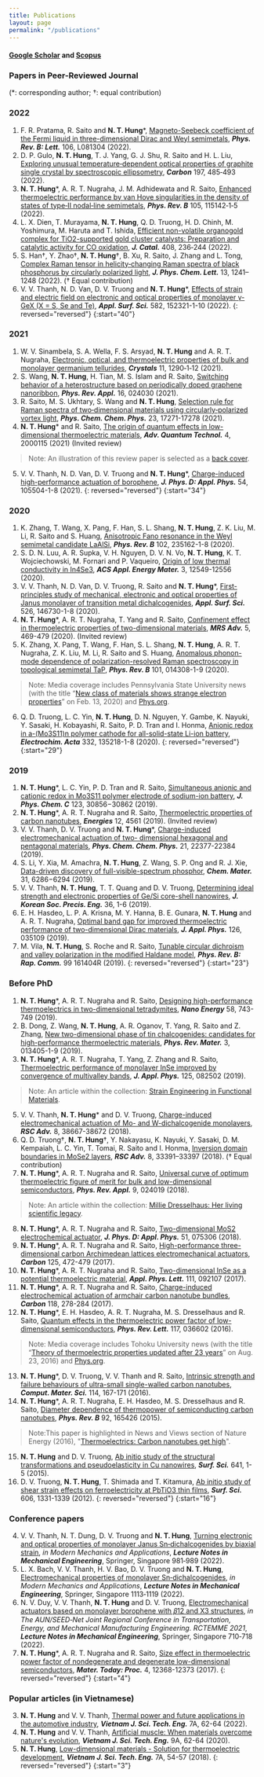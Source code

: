 ```yaml
---
title: Publications
layout: page
permalink: "/publications"
---
```


#### [Google Scholar](https://scholar.google.com/citations?user=7O6Qq_kAAAAJ&hl=en) and [Scopus](https://www.scopus.com/authid/detail.uri?authorId=56912954900)
### Papers in Peer-Reviewed Journal
(*: corresponding author; †: equal contribution)
### 2022
1. F. R. Pratama, R. Saito and **N. T. Hung**\*, [Magneto-Seebeck coefficient of the Fermi liquid in three-dimensional Dirac and Weyl semimetals](https://doi.org/10.1103/PhysRevB.106.L081304), ***Phys. Rev. B: Lett.*** 106, L081304 (2022).
2. D. P. Gulo, **N. T. Hung**, T. J. Yang, G. J. Shu, R. Saito and H. L. Liu, [Exploring unusual temperature‑dependent optical properties of graphite single crystal by spectroscopic ellipsometry](https://doi.org/10.1016/j.carbon.2022.06.032), ***Carbon*** 197, 485‑493 (2022).
3. **N. T. Hung**\*, A. R. T. Nugraha, J. M. Adhidewata and R. Saito, [Enhanced thermoelectric performance by van Hove singularities in the density of states of type‑II nodal‑line semimetals](https://doi.org/10.1103/PhysRevB.105.115142), ***Phys. Rev. B*** 105, 115142‑1‑5 (2022).
4. L. X. Dien, T. Murayama, **N. T. Hung**, Q. D. Truong, H. D. Chinh, M. Yoshimura, M. Haruta and T. Ishida, [Efficient non-volatile organogold complex for TiO2-supported gold cluster catalysts: Preparation and catalytic activity for CO oxidation](https://doi.org/10.1016/j.jcat.2022.03.008), ***J. Catal.*** 408, 236‑244 (2022).
5. S. Han†, Y. Zhao†, **N. T. Hung**†, B. Xu, R. Saito, J. Zhang and L. Tong, [Complex Raman tensor in helicity‑changing Raman spectra of black phosphorus by circularly polarized light](https://doi.org/10.1021/acs.jpclett.1c03826), ***J. Phys. Chem. Lett.*** 13, 1241–1248 (2022). († Equal contribution)
6. V. V. Thanh, N. D. Van, D. V. Truong and **N. T. Hung**\*, [Effects of strain and electric field on electronic and optical properties of monolayer γ-GeX (X = S, Se and Te)](https://doi.org/10.1016/j.apsusc.2021.152321), ***Appl. Surf. Sci.*** 582, 152321-1-10 (2022).
{: reversed="reversed"}
{:start="40"}
### 2021
1. W. V. Sinambela, S. A. Wella, F. S. Arsyad, **N. T. Hung** and A. R. T. Nugraha, [Electronic, optical, and thermoelectric properties of bulk and monolayer germanium tellurides](https://doi.org/10.3390/cryst11111290), ***Crystals*** 11, 1290‐1‐12 (2021).
2. S. Wang, **N. T. Hung**, H. Tian, M. S. Islam and R. Saito, [Switching behavior of a heterostructure based on periodically doped graphene nanoribbon](https://doi.org/10.1103/PhysRevApplied.16.024030), ***Phys. Rev. Appl.*** 16, 024030 (2021).
3. R. Saito, M. S. Ukhtary, S. Wang and **N. T. Hung**, [Selection rule for Raman spectra of two‐dimensional materials using circularly‐polarized vortex light](https://doi.org/10.1039/D1CP02209A), ***Phys. Chem. Chem. Phys.*** 23, 17271-17278 (2021).
4. **N. T. Hung**\* and R. Saito, [The origin of quantum effects in low-dimensional thermoelectric materials](https://doi.org/10.1002/qute.202000115), ***Adv. Quantum Technol.*** 4, 2000115 (2021) (Invited review)
>Note: An illustration of this review paper is selected as a [back cover](https://doi.org/10.1002/qute.202170013).
5. V. V. Thanh, N. D. Van, D. V. Truong and **N. T. Hung**\*, [Charge-induced high-performance actuation of borophene](https://doi.org/10.1088/1361-6463/abc8b5), ***J. Phys. D: Appl. Phys.*** 54, 105504-1-8 (2021).
{: reversed="reversed"}
{:start="34"}
### 2020
1. K. Zhang, T. Wang, X. Pang, F. Han, S. L. Shang, **N. T. Hung**, Z. K. Liu, M. Li, R. Saito and S. Huang, [Anisotropic Fano resonance in the Weyl semimetal candidate LaAlSi](https://doi.org/10.1103/PhysRevB.102.235162), ***Phys. Rev. B*** 102, 235162-1-8 (2020).
2. S. D. N. Luu, A. R. Supka, V. H. Nguyen, D. V. N. Vo, **N. T. Hung**, K. T. Wojciechowski, M. Fornari and P. Vaqueiro, [Origin of low thermal conductivity in In4Se3](https://doi.org/10.1021/acsaem.0c02489), ***ACS Appl. Energy Mater.*** 3, 12549-12556 (2020).
3. V. V. Thanh, N. D. Van, D. V. Truong, R. Saito and **N. T. Hung**\*, [First-principles study of mechanical, electronic and optical properties of Janus monolayer of transition metal dichalcogenides](https://dx.doi.org/10.1016/j.apsusc.2020.146730), ***Appl. Surf. Sci.*** 526, 146730-1-8 (2020).
4. **N. T. Hung**\*, A. R. T. Nugraha, T. Yang and R. Saito, [Confinement effect in thermoelectric properties of two-dimensional materials](https://dx.doi.org/10.1557/adv.2020.128), ***MRS Adv.*** 5, 469-479 (2020). (Invited review)
5. K. Zhang, X. Pang, T. Wang, F. Han, S. L. Shang, **N. T. Hung**, A. R. T. Nugraha, Z. K. Liu, M. Li, R. Saito and S. Huang, [Anomalous phonon-mode dependence of polarization-resolved Raman spectroscopy in topological semimetal TaP](https://doi.org/10.1103/PhysRevB.101.014308), ***Phys. Rev. B*** 101, 014308-1-9 (2020).
>Note: Media coverage includes Pennsylvania State University news (with the title “[New class of materials shows strange electron properties](https://www.psu.edu/news/research/story/new-class-materials-shows-strange-electron-properties/)” on Feb. 13, 2020) and [Phys.org](https://phys.org/news/2020-02-class-materials-strange-electron-properties.html).
6. Q. D. Truong, L. C. Yin, **N. T. Hung**, D. N. Nguyen, Y. Gambe, K. Nayuki, Y. Sasaki, H. Kobayashi, R. Saito, P. D. Tran and I. Honma, [Anionic redox in a-(Mo3S11)n polymer cathode for all-solid-state Li-ion battery](https://doi.org/10.1016/j.electacta.2019.135218), ***Electrochim. Acta*** 332, 135218-1-8 (2020).
{: reversed="reversed"}
{:start="29"}
### 2019
1. **N. T. Hung**\*, L. C. Yin, P. D. Tran and R. Saito, [Simultaneous anionic and cationic redox in Mo3S11 polymer electrode of sodium-ion battery](https://doi.org/10.1021/acs.jpcc.9b09325), ***J. Phys. Chem. C*** 123, 30856−30862 (2019).
2. **N. T. Hung**\*, A. R. T. Nugraha and R. Saito, [Thermoelectric properties of carbon nanotubes](https://doi.org/10.3390/en12234561), ***Energies*** 12, 4561 (2019). (Invited review)
3. V. V. Thanh, D. V. Truong and **N. T. Hung**\*, [Charge-induced electromechanical actuation of two- dimensional hexagonal and pentagonal materials](https://doi.org/10.1039/C9CP03129D), ***Phys. Chem. Chem. Phys.*** 21, 22377-22384 (2019).
4. S. Li, Y. Xia, M. Amachra, **N. T. Hung**, Z. Wang, S. P. Ong and R. J. Xie, [Data-driven discovery of full-visible-spectrum phosphor](https://doi.org/10.1021/acs.chemmater.9b02505), ***Chem. Mater.*** 31, 6286−6294 (2019).
5. V. V. Thanh, **N. T. Hung**, T. T. Quang and D. V. Truong, [Determining ideal strength and electronic properties of Ge/Si core-shell nanowires](http://doi.org/10.7736/KSPE.2019.36.8.699), ***J. Korean Soc. Precis. Eng.*** 36, 1-6 (2019).
6. E. H. Hasdeo, L. P. A. Krisna, M. Y. Hanna, B. E. Gunara, **N. T. Hung** and A. R. T. Nugraha, [Optimal band gap for improved thermoelectric performance of two-dimensional Dirac materials](https://doi.org/10.1063/1.5100985), ***J. Appl. Phys.*** 126, 035109 (2019).
7. M. Vila, **N. T. Hung**, S. Roche and R. Saito, [Tunable circular dichroism and valley polarization in the modified Haldane model](https://doi.org/10.1103/PhysRevB.99.161404), ***Phys. Rev. B: Rap. Comm.*** 99 161404R (2019).
{: reversed="reversed"}
{:start="23"}
### Before PhD
1. **N. T. Hung**\*, A. R. T. Nugraha and R. Saito, [Designing high-performance thermoelectrics in two-dimensional tetradymites](https://doi.org/10.1016/j.nanoen.2019.02.015), ***Nano Energy*** 58, 743-749 (2019).
2. B. Dong, Z. Wang, **N. T. Hung**, A. R. Oganov, T. Yang, R. Saito and Z. Zhang, [New two-dimensional phase of tin chalcogenides: candidates for high-performance thermoelectric materials](https://doi.org/10.1103/PhysRevMaterials.3.013405), ***Phys. Rev. Mater.*** 3, 013405-1-9 (2019).
3. **N. T. Hung**\*, A. R. T. Nugraha, T. Yang, Z. Zhang and R. Saito, [Thermoelectric performance of monolayer InSe improved by convergence of multivalley bands](https://doi.org/10.1063/1.5040752), ***J. Appl. Phys.*** 125, 082502 (2019). 
>Note: An article within the collection: [Strain Engineering in Functional Materials](https://scitationinfo.org/p/1XPS-8AT/jap-strain-engineering).
5. V. V. Thanh, **N. T. Hung**\* and D. V. Truong, [Charge-induced electromechanical actuation of Mo- and W-dichalcogenide monolayers](http://dx.doi.org/10.1039/C8RA08248K), ***RSC Adv.*** 8, 38667-38672 (2018).
6. Q. D. Truong†, **N. T. Hung**†, Y. Nakayasu, K. Nayuki, Y. Sasaki, D. M. Kempaiah, L. C. Yin, T. Tomai, R. Saito and I. Honma, [Inversion domain boundaries in MoSe2 layers](https://doi.org/10.1039/C8RA07205A), ***RSC Adv.*** 8, 33391–33397 (2018). († Equal contribution)
7. **N. T. Hung**\*, A. R. T. Nugraha and R. Saito, [Universal curve of optimum thermoelectric figure of merit for bulk and low-dimensional semiconductors](https://doi.org/10.1103/PhysRevApplied.9.024019), ***Phys. Rev. Appl.*** 9, 024019 (2018). 
>Note: An article within the collection: [Millie Dresselhaus: Her living scientific legacy](https://journals.aps.org/prapplied/collections/mildred-dresselhaus).
8. **N. T. Hung**\*, A. R. T. Nugraha and R. Saito, [Two-dimensional MoS2 electrochemical actuator](https://doi.org/10.1088/1361-6463/aaa68f), ***J. Phys. D: Appl. Phys.*** 51, 075306 (2018).
9. **N. T. Hung**\*, A. R. T. Nugraha and R. Saito, [High-performance three-dimensional carbon Archimedean lattices electromechanical actuators](https://doi.org/10.1016/j.carbon.2017.09.083), ***Carbon*** 125, 472-479 (2017).
10. **N. T. Hung**\*, A. R. T. Nugraha and R. Saito, [Two-dimensional InSe as a potential thermoelectric material](https://dx.doi.org/10.1063/1.5001184), ***Appl. Phys. Lett.*** 111, 092107 (2017).
11. **N. T. Hung**\*, A. R. T. Nugraha and R. Saito, [Charge-induced electrochemical actuation of armchair carbon nanotube bundles](https://dx.doi.org/10.1016/j.carbon.2017.03.036), ***Carbon*** 118, 278-284 (2017).
12. **N. T. Hung**\*, E. H. Hasdeo, A. R. T. Nugraha, M. S. Dresselhaus and R. Saito, [Quantum effects in the thermoelectric power factor of low-dimensional semiconductors](https://dx.doi.org/10.1103/PhysRevLett.117.036602), ***Phys. Rev. Lett.*** 117, 036602 (2016). 
>Note: Media coverage includes Tohoku University news (with the title “[Theory of thermoelectric properties updated after 23 years](https://www.tohoku.ac.jp/en/press/thermoelectric_properties_theory_updated.html)” on Aug. 23, 2016) and [Phys.org](https://phys.org/news/2016-08-theory-thermoelectric-properties-years.html).
13. **N. T. Hung**\*, D. V. Truong, V. V. Thanh and R. Saito, [Intrinsic strength and failure behaviours of ultra-small single-walled carbon nanotubes](https://dx.doi.org/10.1016/j.commatsci.2015.12.036), ***Comput. Mater. Sci.*** 114, 167-171 (2016).
14. **N. T. Hung**\*, A. R. T. Nugraha, E. H. Hasdeo, M. S. Dresselhaus and R. Saito, [Diameter dependence of thermopower of semiconducting carbon nanotubes](https://dx.doi.org/10.1103/PhysRevB.92.165426), ***Phys. Rev. B*** 92, 165426 (2015). 
>Note:This paper is highlighted in News and Views section of Nature Energy (2016), "[Thermoelectrics: Carbon nanotubes get high](https://www.nature.com/articles/nenergy201637)".
15. **N. T. Hung** and D. V. Truong, [Ab initio study of the structural transformations and pseudoelasticity in Cu nanowires](https://dx.doi.org/10.1016/j.susc.2015.05.004), ***Surf. Sci.*** 641, 1-5 (2015).
16. D. V. Truong, **N. T. Hung**, T. Shimada and T. Kitamura, [Ab initio study of shear strain effects on ferroelectricity at PbTiO3 thin films](https://dx.doi.org/10.1016/j.susc.2012.04.024), ***Surf. Sci.*** 606, 1331-1339 (2012).
{: reversed="reversed"}
{:start="16"}
### Conference papers
4. V. V. Thanh, N. T. Dung, D. V. Truong and **N. T. Hung**, [Turning electronic and optical properties of monolayer Janus Sn‑dichalcogenides by biaxial strain](https://doi.org/10.1007/978-981-16-3239-6_77), *in Modern Mechanics and Applications*, ***Lecture Notes in Mechanical Engineering***, Springer, Singapore 981‑989 (2022).
3. L. X. Bach, V. V. Thanh, H. V. Bao, D. V. Truong and **N. T. Hung**, [Electromechanical properties of monolayer Sn‑dichalcogenides](https://doi.org/10.1007/978-981-16-3239-6_87), *in Modern Mechanics and Applications*, ***Lecture Notes in Mechanical Engineering***, Springer, Singapore 1113‑1119 (2022).
2. N. V. Duy, V. V. Thanh, **N. T. Hung** and D. V. Truong, [Electromechanical actuators based on monolayer borophene with 𝛽12 and Χ3 structures](https://doi.org/10.1007/978-981-19-1968-8_58), *in The AUN/SEED‑Net Joint Regional Conference in Transportation, Energy, and Mechanical Manufacturing Engineering. RCTEMME 2021*, ***Lecture Notes in Mechanical Engineering***, Springer, Singapore 710‑718 (2022).
1. **N. T. Hung**\*, A. R. T. Nugraha and R. Saito, [Size effect in thermoelectric power factor of nondegenerate and degenerate low-dimensional semiconductors](https://doi.org/10.1016/j.matpr.2017.10.005), ***Mater. Today: Proc.*** 4, 12368-12373 (2017).
{: reversed="reversed"}
{:start="4"}
### Popular articles (in Vietnamese)
3. **N. T. Hung** and V. V. Thanh, [Thermal power and future applications in the automotive industry](https://vjol.info.vn/index.php/khcn/article/view/68899/58291), ***Vietnam J. Sci. Tech. Eng.*** 7A, 62-64 (2022).
2. **N. T. Hung** and V. V. Thanh, [Artificial muscle: When materials overcome nature's evolution](https://vjol.info.vn/index.php/khcn/article/view/51816/42670), ***Vietnam J. Sci. Tech. Eng.*** 9A, 62-64 (2020).
1. **N. T. Hung**, [Low-dimensional materials - Solution for thermoelectric development](https://vjol.info.vn/index.php/khcn/article/view/36278/29657), ***Vietnam J. Sci. Tech. Eng.*** 7A, 54-57 (2018).
{: reversed="reversed"}
{:start="3"}
